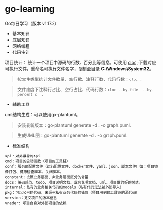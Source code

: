 # go-learning
Go每日学习（版本 v1.17.3）
- 基本知识
- 底层知识
- 网络编程
- 代码审计

项目统计： 统计一个项目中源码的行数、百分比等信息。可使用 [cloc](https://github.com/AlDanial/cloc/releases) ;下载对应可执行文件，重命名可执行文件名字，复制至目录 **C:\Windows\System32**。
> 按文件类型统计文件数量、空行数、注释行数、代码行数：`cloc .` 

> 文件维度下注释行占比、空行占比、代码行数：`cloc --by-file  --by-percent c  .`

- 辅助工具

uml结构生成：可以使用go-plantuml。

> 安装最新版本：go-plantuml generate -d . -o graph.puml.

> 生成UML图：go-plantuml generate -d . -o graph.puml.

- 标准结构

``` text
api：对外暴露的Api
cmd：项目的启动函数（项目的工具链）
conf：服务的配置文件（运行配置文件、docker文件、yaml、json、脚本文件）如：项目镜像打包、健康检查脚本、关闭脚本。
constant：按照业务层面、非业务层面区分的常量
docs：编码规范、todo、项目说明文档、业务说明文档、uml、项目做的好的总结。
internal：私有的业务相关代码如models（私有代码无法被外部导入）
pkg：可以公用的代码，来源于私有业务代码的抽取（项目用到的工具链的源代码）
version：定义项目的版本信息
vneder: 项目自身对外部项目的依赖
```